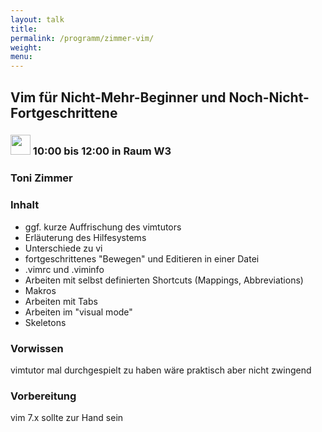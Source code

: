 ```yaml
---
layout: talk
title:
permalink: /programm/zimmer-vim/
weight: 
menu:
---
```

## Vim&nbsp;für&nbsp;Nicht-Mehr-Beginner&nbsp;und&nbsp;Noch-Nicht-Fortgeschrittene

### <img height = "32" src="../../images/workshop.svg"> 10:00 bis 12:00 in Raum W3

### Toni&nbsp;Zimmer

### Inhalt

- ggf. kurze Auffrischung des vimtutors
- Erläuterung des Hilfesystems
- Unterschiede zu vi
- fortgeschrittenes "Bewegen" und Editieren in einer Datei
- .vimrc und .viminfo
- Arbeiten mit selbst definierten Shortcuts (Mappings,
Abbreviations)
- Makros
- Arbeiten mit Tabs
- Arbeiten im "visual mode"
- Skeletons

### Vorwissen

vimtutor mal durchgespielt zu haben wäre praktisch aber nicht zwingend

### Vorbereitung

vim 7.x sollte zur Hand sein

